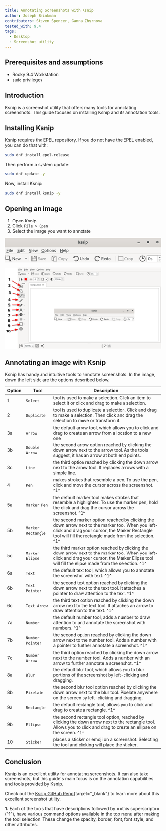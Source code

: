 ```yaml
---
title: Annotating Screenshots with Ksnip
author: Joseph Brinkman
contributors: Steven Spencer, Ganna Zhyrnova
tested_with: 9.4
tags:
  - Desktop
  - Screenshot utility
---
```


## Prerequisites and assumptions

- Rocky 9.4 Workstation
- `sudo` privileges

## Introduction

Ksnip is a screenshot utility that offers many tools for annotating screenshots. This guide focuses on installing Ksnip and its annotation tools.

## Installing Ksnip

Ksnip requires the EPEL repository. If you do not have the EPEL enabled, you can do that with:

```bash
sudo dnf install epel-release
```

Then perform a system update:

```bash
sudo dnf update -y
```

Now, install Ksnip:

```bash
sudo dnf install ksnip -y
```

## Opening an image

1. Open Ksnip
2. Click `File > Open`
3. Select the image you want to annotate

![ksnip](images/ksnip.png)

![ksnip_open](images/ksnip_image_opened.png)

## Annotating an image with Ksnip

Ksnip has handy and intuitive tools to annotate screenshots.  In the image, down the left side are the options described below.

| Option | Tool | Description                                                                                         |
|--------|------| ----------------------------------------------------------------------------------------------------|
| 1  | `Select` | tool is used to make a selection. Click an item to select it or click and drag to make a selection. |
| 2  | `Duplicate` | tool is used to duplicate a selection. Click and drag to make a selection. Then click and drag the selection to move or transform it.|
| 3a | `Arrow`  | the default arrow tool, which allows you to click and drag to create an arrow from a location to a new one |
| 3b | `Double Arrow` | the second arrow option reached by clicking the down arrow next to the arrow tool. As the tools suggest, it has an arrow at both end points. |
| 3c | `Line`   | the third option reached by clicking the down arrow next to the arrow tool. It replaces arrows with a simple line. |
| 4  | `Pen`    | makes strokes that resemble a pen. To use the pen, click and move the cursor across the screenshot. ^1^ |
| 5a | `Marker Pen` | the default marker tool makes strokes that resemble a highlighter. To use the marker pen, hold the click and drag the cursor across the screenshot. ^1^ |
| 5b | `Marker Rectangle` | the second marker option reached by clicking the down arrow next to the marker tool. When you left-click and drag your cursor, the Marker Rectangle tool will fill the rectangle made from the selection. ^1^ |
| 5c | `Marker Elipse`  | the third marker option reached by clicking the down arrow next to the marker tool. When you left-click and drag your cursor, the Marker Elipse tool will fill the elipse made from the selection. ^1^ |
| 6a | `Text` | the default text tool, which allows you to annotate the screenshot with text. ^1^ |
| 6b | `Text Pointer` | the second text option reached by clicking the down arrow next to the text tool. It attaches a pointer to draw attention to the text. ^1^ |
| 6c | `Text Arrow` | the third text option reached by clicking the down arrow next to the text tool. It attaches an arrow to draw attention to the text. ^1^ |
| 7a | `Number`  | the default number tool, adds a number to draw attention to and annotate the screenshot with numbers. ^1^ |
| 7b | `Number Pointer` | the second option reached by clicking the down arrow next to the number tool. Adds a number with a pointer to further annotate a screenshot. ^1^ |
| 7c | `Number Arrow` | the third option reached by clicking the down arrow next to the number tool. Adds a number with an arrow to further annotate a screenshot. ^1^ |
| 8a | `Blur`  | the default blur tool, which allows you to blur portions of the screenshot by left-clicking and dragging. |
| 8b | `Pixelate` | the second blur tool option reached by clicking the down arrow next to the blur tool. Pixelate anywhere on the screen by left-clicking and dragging. |
| 9a | `Rectangle` | the default rectangle tool, allows you to click and drag to create a rectangle. ^1^ |
| 9b | `Ellipse` | the second rectangle tool option, reached by clicking the down arrow next to the rectangle tool. Allows you to click and drag to create an ellipse on the screen. ^1^ |
| 10 | `Sticker` | places a sticker or emoji on a screenshot. Selecting the tool and clicking will place the sticker. |

## Conclusion

Ksnip is an excellent utility for annotating screenshots. It can also take screenshots, but this guide's main focus is on the annotation capabilities and tools provided by Ksnip.

Check out the [Ksnip GitHub Repo](https://github.com/ksnip/ksnip){target="_blank"} to learn more about this excellent screenshot utility.

**1.** Each of the tools that have descriptions followed by ==this superscript== (^1^), have various command options available in the top menu after making the tool selection. These change the opacity, border, font, font style, and other attributes.
